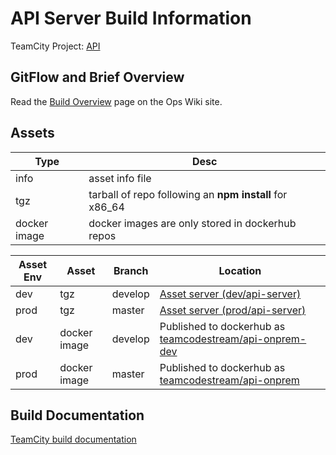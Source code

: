 # API Server Build Information

TeamCity Project: [API](http://redirector.codestream.us/builds/api)

## GitFlow and Brief Overview
Read the [Build Overview](https://redirector.codestream.us/ops/workflows) page on the Ops Wiki site.

## Assets

| Type | Desc |
| --- | --- |
| info | asset info file |
| tgz | tarball of repo following an **npm install** for x86_64 |
| docker image | docker images are only stored in dockerhub repos |

| Asset Env | Asset | Branch | Location |
| --- | --- | --- | --- |
| dev | tgz | develop | [Asset server (dev/api-server)](http://assets.codestream.us/artifacts/dev/api-server/) |
| prod | tgz | master | [Asset server (prod/api-server)](http://assets.codestream.us/artifacts/prod/api-server/) |
| dev | docker image | develop | Published to dockerhub as [teamcodestream/api-onprem-dev](https://cloud.docker.com/u/teamcodestream/repository/docker/teamcodestream/api-onprem-dev) |
| prod | docker image | master | Published to dockerhub as [teamcodestream/api-onprem](https://cloud.docker.com/u/teamcodestream/repository/docker/teamcodestream/api-onprem) |

## Build Documentation

[TeamCity build documentation](https://github.com/TeamCodeStream/teamcity_tools/tree/master/docs)
